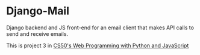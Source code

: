 # Django-Mail
Django backend and JS front-end for an email client that makes API calls to send and receive emails.

This is project 3 in [CS50's Web Programming with Python and JavaScript](https://www.edx.org/course/cs50s-web-programming-with-python-and-javascript)

